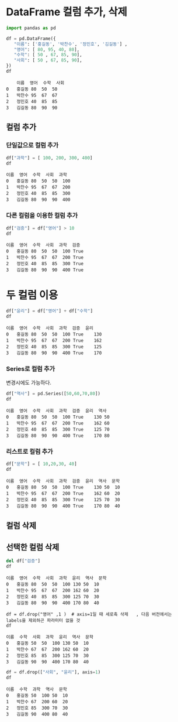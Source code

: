 # DataFrame 컬럼 추가, 삭제

```python 
import pandas as pd
```
```python 
df = pd.DataFrame({
   "이름": ['홍길동', '박찬수', '정민호', '김길동'] ,
   "영어": [ 80, 95, 40, 80],
   "수학": [ 50 , 67, 85, 90],
   "사회": [ 50 , 67, 85, 90],
})
df
```
```
	이름	영어	수학	사회
0	홍길동	80	50	50
1	박찬수	95	67	67
2	정민호	40	85	85
3	김길동	80	90	90
```
## 컬럼 추가

### 단일값으로 컬럼 추가
```python 
df["과학"] = [ 100, 200, 300, 400]
df
```
```
이름	영어	수학	사회	과학
0	홍길동	80	50	50	100
1	박찬수	95	67	67	200
2	정민호	40	85	85	300
3	김길동	80	90	90	400
```
### 다른 컬럼을 이용한 컬럼 추가
```python 
df["검증"] = df["영어"] > 10
df
```
```
이름	영어	수학	사회	과학	검증
0	홍길동	80	50	50	100	True
1	박찬수	95	67	67	200	True
2	정민호	40	85	85	300	True
3	김길동	80	90	90	400	True
```

# 두 컬럼 이용 
```python
df["윤리"] = df["영어"] + df["수학"]
df
```
```
이름	영어	수학	사회	과학	검증	윤리
0	홍길동	80	50	50	100	True	130
1	박찬수	95	67	67	200	True	162
2	정민호	40	85	85	300	True	125
3	김길동	80	90	90	400	True	170
```


### Series로 컬럼 추가
변경시에도 가능하다.
```python 
df["역사"] = pd.Series([50,60,70,80])
df
```
```
이름	영어	수학	사회	과학	검증	윤리	역사
0	홍길동	80	50	50	100	True	130	50
1	박찬수	95	67	67	200	True	162	60
2	정민호	40	85	85	300	True	125	70
3	김길동	80	90	90	400	True	170	80
```

### 리스트로 컬럼 추가
```python 
df["문학"] = [ 10,20,30, 40]
df
```

```
이름	영어	수학	사회	과학	검증	윤리	역사	문학
0	홍길동	80	50	50	100	True	130	50	10
1	박찬수	95	67	67	200	True	162	60	20
2	정민호	40	85	85	300	True	125	70	30
3	김길동	80	90	90	400	True	170	80	40
```
## 컬럼 삭제

## 선택한 컬럼 삭제
```python 
del df["검증"]
df
```
```
이름	영어	수학	사회	과학	윤리	역사	문학
0	홍길동	80	50	50	100	130	50	10
1	박찬수	95	67	67	200	162	60	20
2	정민호	40	85	85	300	125	70	30
3	김길동	80	90	90	400	170	80	40
```
```pyton 
df = df.drop("영어" ,1 )  # axis=1일 때 세로축 삭제   , 다음 버전에서는 labels을 제외하곤 파라미터 없을 것
df
```
```
이름	수학	사회	과학	윤리	역사	문학
0	홍길동	50	50	100	130	50	10
1	박찬수	67	67	200	162	60	20
2	정민호	85	85	300	125	70	30
3	김길동	90	90	400	170	80	40
```

```python 
df = df.drop(["사회", "윤리"], axis=1)
df
```
```
이름	수학	과학	역사	문학
0	홍길동	50	100	50	10
1	박찬수	67	200	60	20
2	정민호	85	300	70	30
3	김길동	90	400	80	40
```
